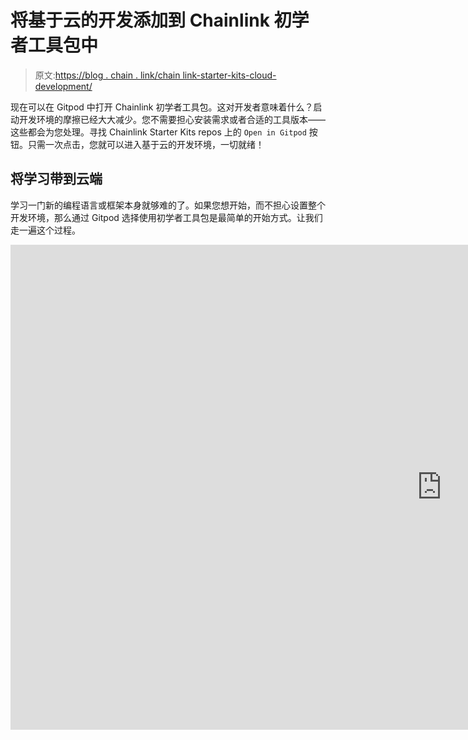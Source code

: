# 将基于云的开发添加到 Chainlink 初学者工具包中

> 原文:[https://blog . chain . link/chain link-starter-kits-cloud-development/](https://blog.chain.link/chainlink-starter-kits-cloud-development/)

现在可以在 Gitpod 中打开 Chainlink 初学者工具包。这对开发者意味着什么？启动开发环境的摩擦已经大大减少。您不需要担心安装需求或者合适的工具版本——这些都会为您处理。寻找 Chainlink Starter Kits repos 上的 `Open in Gitpod` 按钮。只需一次点击，您就可以进入基于云的开发环境，一切就绪！

## 将学习带到云端

学习一门新的编程语言或框架本身就够难的了。如果您想开始，而不担心设置整个开发环境，那么通过 Gitpod 选择使用初学者工具包是最简单的开始方式。让我们走一遍这个过程。

<iframe title="Open Chainlink Starter Kits in Gitpod | Chainlink Engineering Tutorials" width="1380" height="776" src="https://www.youtube.com/embed/_epSwqMEydY?feature=oembed" frameborder="0" allow="accelerometer; autoplay; clipboard-write; encrypted-media; gyroscope; picture-in-picture" allowfullscreen=""></div> <h3>让它成为你自己的</h3> <p><span style="font-weight: 400;">您已经决定构建您的项目，或者可能注意到您想在现有的初学者工具包存储库中改进一些东西。两者的第一步是相同的。您将需要派生存储库。在 GitHub 页面右上方寻找</span> <span style="font-weight: 400;"> <code>Fork</code> </span> <span style="font-weight: 400;">按钮。</span></p> <p><video width="800" height="498" autoplay="" loop="" muted="" playsinline=""><source src="https://blog.chain.link/wp-content/uploads/2022/07/unnamed-4.webm" type="video/webm"/>T2】</video></p> <h3/> <h3>叉子到底是什么？</h3> <p>根据 GitHub 的定义，fork 是您管理的存储库的副本。Forks 允许您在不影响原始存储库的情况下对项目进行更改。您可以通过拉请求从原始存储库中获取更新或将更改提交到原始存储库中。</p> <p>一旦你创建了一个分支，你仍然可以使用 Gitpod。但是， <span style="font-weight: 400;"> <code>Open in Gitpod</code> </span> <span style="font-weight: 400;">就需要稍加改动。</span></p> <p><span style="font-weight: 400;">您可以使用 URL 技巧将</span> <span style="font-weight: 400;"> <code>gitpod.io/#</code> </span> <span style="font-weight: 400;">添加到新的分叉存储库中。或者，如果您想更新</span> <span style="font-weight: 400;"> <code>README.md</code> </span> <span style="font-weight: 400;">，您将需要更改下面的行。</span></p> <pre><span style="font-weight: 400;">[![</span><span style="font-weight: 400;">Open in Gitpod</span><span style="font-weight: 400;">](</span><span style="font-weight: 400;">https://gitpod.io/button/open-in-gitpod.svg</span><span style="font-weight: 400;">)]&#13; (</span><span style="font-weight: 400;">https://gitpod.io/#https://github.com/smartcontractkit/hardhat-starter-kit</span><span style="font-weight: 400;">)</span></pre> <p><span style="font-weight: 400;">你需要用你的 GitHub 账户替换</span> <span style="font-weight: 400;"> <code>&lt;YOUR_ACCOUNT_HERE&gt;</code> </span> <span style="font-weight: 400;">。</span></p> <pre><span style="font-weight: 400;">[![</span><span style="font-weight: 400;">Open in Gitpod</span><span style="font-weight: 400;">](</span><span style="font-weight: 400;">https://gitpod.io/button/open-in-gitpod.svg</span><span style="font-weight: 400;">)]&#13; (</span><span style="font-weight: 400;">https://gitpod.io/#https://github.com/&lt;YOUR_ACCOUNT_HERE&gt;/hardhat-starter-kit</span><span style="font-weight: 400;">)</span></pre> <h2>从这里去哪里</h2> <p>一旦你完成了回购，你就可以开始你的项目了。</p> <p><span style="font-weight: 400;">如果您想打开一个拉动式请求(PR)来帮助改进初学者工具包，还有几个步骤。</span></p> <p>首先，在你的分叉回购中，做出改变。</p> <p>保存更改后，创建一个分支，并使用该分支将您的更改推送到 GitHub。</p> <pre><span style="font-weight: 400;">$ git fetch upstream</span>&#13; &#13; <span style="font-weight: 400;">$ git merge upstream/main</span>&#13; &#13; <span style="font-weight: 400;">$ git rebase main</span>&#13; &#13; <span style="font-weight: 400;">$ git add README.md </span>&#13; &#13; <span style="font-weight: 400;">$ git commit -m </span><span style="font-weight: 400;">"Fix: correct quickstart npm command"</span>&#13; &#13; <span style="font-weight: 400;">$ git push</span>&#13; &#13; <span style="font-weight: 400;">$ git push --set-upstream origin new_feature</span></pre> <p>一旦你的更改被上传到 GitHub，你应该会看到一条新消息。</p> <p><img decoding="async" loading="lazy" class="aligncenter size-full wp-image-4024" src="../Images/384ffdfb71073e7426fb6c10ad82b8d2.png" alt="a screenshot of new feature pushes notification on GitHub" width="1600" height="155" srcset="https://blog.chain.link/wp-content/uploads/2022/06/unnamed-28.png 1600w, https://blog.chain.link/wp-content/uploads/2022/06/unnamed-28-300x29.png 300w, https://blog.chain.link/wp-content/uploads/2022/06/unnamed-28-1024x99.png 1024w, https://blog.chain.link/wp-content/uploads/2022/06/unnamed-28-768x74.png 768w, https://blog.chain.link/wp-content/uploads/2022/06/unnamed-28-1536x149.png 1536w, https://blog.chain.link/wp-content/uploads/2022/06/unnamed-28-24x2.png 24w, https://blog.chain.link/wp-content/uploads/2022/06/unnamed-28-36x3.png 36w, https://blog.chain.link/wp-content/uploads/2022/06/unnamed-28-48x5.png 48w" sizes="(max-width: 1600px) 100vw, 1600px" data-original-src="https://blog.chain.link/wp-content/uploads/2022/06/unnamed-28.png"/></p> <p><span style="font-weight: 400;">如果您点击</span> <span style="font-weight: 400;"> <code>Compare &amp; pull request</code> </span> <span style="font-weight: 400;">，您将能够打开一个包含对上游存储库的更改的拉式请求。</span></p> <p><img decoding="async" loading="lazy" class="aligncenter size-full wp-image-4025" src="../Images/2d44d255ec2e47286ba287c5390fae13.png" alt="a screenshot of how to create pull requests to change the upstream repository" width="1600" height="830" srcset="https://blog.chain.link/wp-content/uploads/2022/06/unnamed-29.png 1600w, https://blog.chain.link/wp-content/uploads/2022/06/unnamed-29-300x156.png 300w, https://blog.chain.link/wp-content/uploads/2022/06/unnamed-29-1024x531.png 1024w, https://blog.chain.link/wp-content/uploads/2022/06/unnamed-29-768x398.png 768w, https://blog.chain.link/wp-content/uploads/2022/06/unnamed-29-1536x797.png 1536w, https://blog.chain.link/wp-content/uploads/2022/06/unnamed-29-24x12.png 24w, https://blog.chain.link/wp-content/uploads/2022/06/unnamed-29-36x19.png 36w, https://blog.chain.link/wp-content/uploads/2022/06/unnamed-29-48x25.png 48w" sizes="(max-width: 1600px) 100vw, 1600px" data-original-src="https://blog.chain.link/wp-content/uploads/2022/06/unnamed-29.png"/></p> <p><span style="font-weight: 400;">一旦您填写了解释您的更改的详细信息，请点击</span> <span style="font-weight: 400;"> <code>Create pull request</code> </span> <span style="font-weight: 400;">。恭喜你！您已经向初学者工具包存储库发出了“拉”请求！</span></p> <h2>摘要</h2> <p>随着基于云的开发被添加到 Chainlink 初学者工具包中，开发人员现在有了一个更简单的入门途径。我们很期待看到你的作品。</p> <p><span style="font-weight: 400;">访问</span><a href="https://chain.link/"><span style="font-weight: 400;">chain . link</span></a><span style="font-weight: 400;">或阅读</span><a href="https://docs.chain.link/"><span style="font-weight: 400;">docs . chain . link</span></a><span style="font-weight: 400;">上的文档，了解更多关于 Chainlink 的信息。</span> <a href="https://chainlinkcommunity.typeform.com/to/OYQO67EF"> <span style="font-weight: 400;">要讨论一个集成，就去找专家。</span> </a></p> <div class="widget_tag_cloud tag-list"/> </body> </html></iframe>